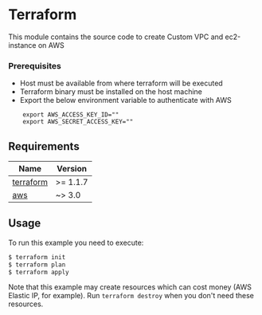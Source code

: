 # Terraform
This module contains the source code to create Custom VPC and ec2-instance on AWS

### Prerequisites
- Host must be available from where terraform will be executed 
- Terraform binary must be installed on the host machine
- Export the below environment variable to authenticate with AWS
```hcl
    export AWS_ACCESS_KEY_ID=""
    export AWS_SECRET_ACCESS_KEY=""
```
<!-- BEGINNING OF PRE-COMMIT-TERRAFORM DOCS HOOK -->
## Requirements

| Name | Version |
|------|---------|
| <a name="requirement_terraform"></a> [terraform](#requirement\_terraform) | >= 1.1.7 |
| <a name="requirement_aws"></a> [aws](#requirement\_aws) | ~> 3.0 |

## Usage

To run this example you need to execute:

```bash
$ terraform init
$ terraform plan
$ terraform apply
```

Note that this example may create resources which can cost money (AWS Elastic IP, for example). Run `terraform destroy` when you don't need these resources.

